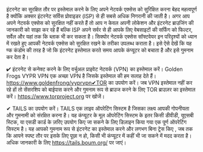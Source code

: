 
इंटरनेट का सुरक्षित तौर पर इस्तेमाल करने के लिए अपने नेटवर्क एक्सेस को सुरिक्षित करना बेहद महत्वपूर्ण है क्योंकि अक्सर इंटरनेट सर्विस प्रोवाइडर (ISP) से ही सबसे अधिक निगरानी की जाती है। अगर आप अपने नेटवर्क एक्सेस को सुरक्षित नहीं करते हैं तो आप न केवल अपनी लोकेशन और इंटरनेट ब्राउजिंग की जानकारी को साझा कर रहे हैं बल्कि ISP अपने सर्वर से ही आपके लिए वेबसाइटों की सर्फिंग को फिल्टर, सर्वेल और यहां तक कि ब्लाक भी कर सकता है। सिक्योर नेटवर्क एक्सेस सॉफ्टवेयर इन परिदृश्यों को ध्यान में रखते हुए आपकी नेटवर्क एक्सेस को सुरक्षित रखने के तरीका उपलब्ध कराता है। इसे ऐसे देखें कि यह ण्क कंडोम की तरह है जो कि इंटरनेट इस्तेमाल करते समय आपके कंप्यूटर को बचाता है और इसे गुमनाम कर देता है।

✔ इंटरनेट से कनेक्ट करने के लिए वर्चुअल प्राइवेट नेटवर्क (VPN) का इस्तेमाल करें। Golden Frogs VYPR VPN एक अच्छा VPN है जिसके इस्तेमाल की हम सलाह देते हैं। https://www.goldenfrong/vyprvpn✔TOR का उपयोग करें। जब VPN इस्तेमाल नहीं कर रहे हों तो सेंसरशिप को बाईपास करने और गुमनाम रूप से ब्राउज करने के लिए TOR ब्राउज़र का इस्तेमाल करें। https://www.torproject.org पर खोजें।

✔ TAILS  का उपयोग करें। TAILS  एक लाइव ऑपरेटिंग सिस्टम है जिसका लक्ष्य आपकी गोपनीयता और गुमनामी को संरक्षित करना है। यह कंप्यूटर के मूल ऑपरेटिंग सिस्टम के इतर किसी डीवीडी, यूएसबी स्टिक, या एसडी कार्ड के ज़रिए उपयोग किए जा सकने के लिए डिज़ाइन किया गया एक पूर्ण ऑपरेटिंग सिस्टम है। यह आपको गुमनाम रूप से इंटरनेट का इस्तेमाल करने और लगभग बिना ट्रेस किए , जब तक कि आपने स्पष्ट तौर पर इसके लिए पूछा न हो, किसी भी कंप्यूटर में कहीं भी जा सकने में मदद करता है। अधिक जानकारी के लिए https://tails.boum.org/ पर जाएं।